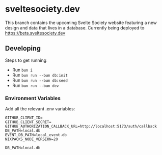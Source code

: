 # sveltesociety.dev

This branch contains the upcoming Svelte Society website featuring a new design and data that lives in a database. Currently being deployed to https://beta.sveltesociety.dev

## Developing

Steps to get running:

- Run `bun i`
- Run `bun run --bun db:init`
- Run `bun run --bun db:seed`
- Run `bun run --bun dev`

### Environment Variables

Add all the relevant .env variables:

```
GITHUB_CLIENT_ID=
GITHUB_CLIENT_SECRET=
GITHUB_AUTHORIZATION_CALLBACK_URL=http://localhost:5173/auth/callback
DB_PATH=local.db
EVENT_DB_PATH=local_event.db
NIXPACKS_NODE_VERSION=20

DB_PATH=local.db
```
